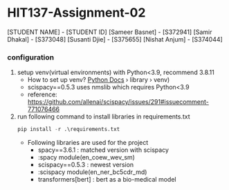 # HIT137-Assignment-02
[STUDENT NAME] - [STUDENT ID]
[Sameer Basnet] - [S372941]
[Samir Dhakal] - [S373048]
[Susanti Djie] - [S375655]
[Nishat Anjum] - [S374044]

### configuration
1. setup venv(virtual environments) with Python<3.9, recommend 3.8.11
    - How to set up venv? [Python Docs](https://docs.python.org) › library › venv)
    - scispacy==0.5.3 uses nmslib which requires Python<3.9
    - reference: https://github.com/allenai/scispacy/issues/291#issuecomment-771076466
2. run following command to install libraries in requirements.txt
   ```python
   pip install -r .\requirements.txt
   ```
   - Following libraries are used for the project
       * spacy==3.6.1 : matched version with scispacy
       * :spacy module(en_coew_wev_sm)
       * scispacy==0.5.3 : newest version
       * :scispacy module(en_ner_bc5cdr_md)
       * transformers[bert] : bert as a bio-medical model

